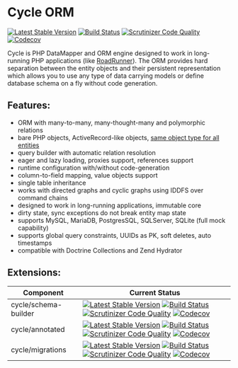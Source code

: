 # Cycle ORM
[![Latest Stable Version](https://poser.pugx.org/cycle/orm/version)](https://packagist.org/packages/cycle/orm)
[![Build Status](https://travis-ci.org/cycle/orm.svg?branch=master)](https://travis-ci.org/cycle/orm)
[![Scrutinizer Code Quality](https://scrutinizer-ci.com/g/cycle/orm/badges/quality-score.png?b=master)](https://scrutinizer-ci.com/g/cycle/orm/?branch=master)
[![Codecov](https://codecov.io/gh/cycle/orm/graph/badge.svg)](https://codecov.io/gh/cycle/orm)

Cycle is PHP DataMapper and ORM engine designed to work in long-running PHP applications (like [RoadRunner](https://github.com/spiral/roadrunner)). The ORM provides hard separation between the entity objects and their persistent representation which allows you to use any type of data carrying models or define database schema on a fly without code generation.

Features:
---------
- ORM with many-to-many, many-thought-many and polymorphic relations
- bare PHP objects, ActiveRecord-like objects, [same object type for all entities](tests/ORM/Classless)
- query builder with automatic relation resolution
- eager and lazy loading, proxies support, references support
- runtime configuration with/without code-generation
- column-to-field mapping, value objects support
- single table inheritance
- works with directed graphs and cyclic graphs using IDDFS over command chains
- designed to work in long-running applications, immutable core
- dirty state, sync exceptions do not break entity map state
- supports MySQL, MariaDB, PostgresSQL, SQLServer, SQLite (full mock capability)
- supports global query constraints, UUIDs as PK, soft deletes, auto timestamps
- compatible with Doctrine Collections and Zend Hydrator

Extensions:
---------
| Component | Current Status        
| ---       | ---
cycle/schema-builder | [![Latest Stable Version](https://poser.pugx.org/cycle/schema-builder/version)](https://packagist.org/packages/cycle/schema-builder) [![Build Status](https://travis-ci.org/cycle/schema-builder.svg?branch=master)](https://travis-ci.org/cycle/schema-builder) [![Scrutinizer Code Quality](https://scrutinizer-ci.com/g/cycle/schema-builder/badges/quality-score.png?b=master)](https://scrutinizer-ci.com/g/cycle/schema-builder/?branch=master) [![Codecov](https://codecov.io/gh/cycle/schema-builder/graph/badge.svg)](https://codecov.io/gh/cycle/schema-builder)
cycle/annotated | [![Latest Stable Version](https://poser.pugx.org/cycle/annotated/version)](https://packagist.org/packages/cycle/annotated) [![Build Status](https://travis-ci.org/cycle/annotated.svg?branch=master)](https://travis-ci.org/cycle/annotated) [![Scrutinizer Code Quality](https://scrutinizer-ci.com/g/cycle/annotated/badges/quality-score.png?b=master)](https://scrutinizer-ci.com/g/cycle/annotated/?branch=master) [![Codecov](https://codecov.io/gh/cycle/annotated/graph/badge.svg)](https://codecov.io/gh/cycle/annotated)
cycle/migrations | [![Latest Stable Version](https://poser.pugx.org/cycle/migrations/version)](https://packagist.org/packages/cycle/migrations) [![Build Status](https://travis-ci.org/cycle/migrations.svg?branch=master)](https://travis-ci.org/cycle/migrations) [![Scrutinizer Code Quality](https://scrutinizer-ci.com/g/cycle/migrations/badges/quality-score.png?b=master)](https://scrutinizer-ci.com/g/cycle/migrations/?branch=master) [![Codecov](https://codecov.io/gh/cycle/migrations/graph/badge.svg)](https://codecov.io/gh/cycle/migrations)

